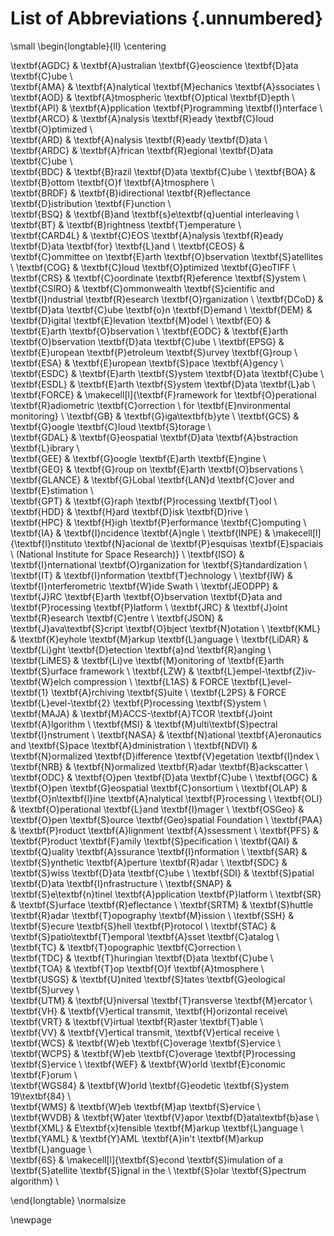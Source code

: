 # List of Abbreviations {.unnumbered}

\small
\begin{longtable}{ll} 
\centering

\textbf{AGDC} & \textbf{A}ustralian \textbf{G}eoscience \textbf{D}ata \textbf{C}ube \\  
\textbf{AMA} & \textbf{A}nalytical \textbf{M}echanics \textbf{A}ssociates \\  
\textbf{AOD} & \textbf{A}tmospheric \textbf{O}ptical \textbf{D}epth \\  
\textbf{API} & \textbf{A}pplication \textbf{P}rogramming \textbf{I}nterface \\  
\textbf{ARCO} & \textbf{A}nalysis \textbf{R}eady \textbf{C}loud \textbf{O}ptimized \\  
\textbf{ARD} & \textbf{A}nalysis \textbf{R}eady \textbf{D}ata \\  
\textbf{ARDC} & \textbf{A}frican \textbf{R}egional \textbf{D}ata \textbf{C}ube \\  
\textbf{BDC} & \textbf{B}razil \textbf{D}ata \textbf{C}ube \\ 
\textbf{BOA} & \textbf{B}ottom \textbf{O}f \textbf{A}tmosphere \\  
\textbf{BRDF} & \textbf{B}idirectional \textbf{R}eflectance \textbf{D}istribution \textbf{F}unction \\  
\textbf{BSQ} & \textbf{B}and \textbf{s}e\textbf{q}uential interleaving \\  
\textbf{BT} & \textbf{B}rightness \textbf{T}emperature \\  
\textbf{CARD4L} & \textbf{C}EOS \textbf{A}nalysis \textbf{R}eady \textbf{D}ata \textbf{for} \textbf{L}and \\ 
\textbf{CEOS} & \textbf{C}ommittee on \textbf{E}arth \textbf{O}bservation \textbf{S}atellites \\ 
\textbf{COG} & \textbf{C}loud \textbf{O}ptimized \textbf{G}eoTIFF \\  
\textbf{CRS} & \textbf{C}oordinate \textbf{R}eference \textbf{S}ystem \\  
\textbf{CSIRO} & \textbf{C}ommonwealth \textbf{S}cientific and \textbf{I}ndustrial \textbf{R}esearch \textbf{O}rganization \\ 
\textbf{DCoD} & \textbf{D}ata \textbf{C}ube \textbf{o}n \textbf{D}emand \\ 
\textbf{DEM} & \textbf{D}igital \textbf{E}levation \textbf{M}odel \\ 
\textbf{EO} & \textbf{E}arth \textbf{O}bservation \\ 
\textbf{EODC} & \textbf{E}arth \textbf{O}bservation \textbf{D}ata \textbf{C}ube \\ 
\textbf{EPSG} & \textbf{E}uropean \textbf{P}etroleum \textbf{S}urvey \textbf{G}roup \\ 
\textbf{ESA} & \textbf{E}uropean \textbf{S}pace \textbf{A}gency \\ 
\textbf{ESDC} & \textbf{E}arth \textbf{S}ystem \textbf{D}ata \textbf{C}ube \\ 
\textbf{ESDL} & \textbf{E}arth \textbf{S}ystem \textbf{D}ata \textbf{L}ab \\ 
\textbf{FORCE} & \makecell[l]{\textbf{F}ramework for \textbf{O}perational \textbf{R}adiometric \textbf{C}orrection \\ for \textbf{E}nvironmental monitoring} \\ 
\textbf{GB} & \textbf{G}iga\textbf{b}yte \\
\textbf{GCS} & \textbf{G}oogle \textbf{C}loud \textbf{S}torage \\  
\textbf{GDAL} & \textbf{G}eospatial \textbf{D}ata \textbf{A}bstraction \textbf{L}ibrary \\  
\textbf{GEE} & \textbf{G}oogle \textbf{E}arth \textbf{E}ngine \\  
\textbf{GEO} & \textbf{G}roup on \textbf{E}arth \textbf{O}bservations \\  
\textbf{GLANCE} & \textbf{G}Lobal \textbf{LAN}d \textbf{C}over and \textbf{E}stimation \\  
\textbf{GPT} & \textbf{G}raph \textbf{P}rocessing \textbf{T}ool \\  
\textbf{HDD} & \textbf{H}ard \textbf{D}isk \textbf{D}rive \\  
\textbf{HPC} & \textbf{H}igh \textbf{P}erformance \textbf{C}omputing \\  
\textbf{IA} & \textbf{I}ncidence \textbf{A}ngle \\
\textbf{INPE} & \makecell[l]{\textbf{I}nstituto \textbf{N}acional de \textbf{P}esquisas \textbf{E}spaciais \\ (National Institute for Space Research)} \\
\textbf{ISO} & \textbf{I}nternational \textbf{O}rganization for \textbf{S}tandardization \\
\textbf{IT} & \textbf{I}nformation \textbf{T}echnology \\
\textbf{IW} & \textbf{I}nterferometric \textbf{W}ide Swath \\
\textbf{JEODPP} & \textbf{J}RC \textbf{E}arth \textbf{O}bservation \textbf{D}ata and \textbf{P}rocessing \textbf{P}latform \\
\textbf{JRC} & \textbf{J}oint \textbf{R}esearch \textbf{C}entre \\
\textbf{JSON} & \textbf{J}ava\textbf{S}cript \textbf{O}bject \textbf{N}otation \\
\textbf{KML} & \textbf{K}eyhole \textbf{M}arkup \textbf{L}anguage \\
\textbf{LiDAR} & \textbf{Li}ght \textbf{D}etection \textbf{a}nd \textbf{R}anging \\
\textbf{LiMES} & \textbf{Li}ve \textbf{M}onitoring of \textbf{E}arth \textbf{S}urface framework \\
\textbf{LZW} & \textbf{L}empel-\textbf{Z}iv-\textbf{W}elch compression \\
\textbf{L1AS} & FORCE \textbf{L}evel-\textbf{1} \textbf{A}rchiving \textbf{S}uite \\
\textbf{L2PS} & FORCE \textbf{L}evel-\textbf{2} \textbf{P}rocessing \textbf{S}ystem \\
\textbf{MAJA} & \textbf{M}ACCS-\textbf{A}TCOR \textbf{J}oint \textbf{A}lgorithm \\
\textbf{MSI} & \textbf{M}ulti\textbf{S}pectral \textbf{I}nstrument \\
\textbf{NASA} & \textbf{N}ational \textbf{A}eronautics and \textbf{S}pace \textbf{A}dministration \\ 
\textbf{NDVI} & \textbf{N}ormalized \textbf{D}ifference \textbf{V}egetation \textbf{I}ndex \\ 
\textbf{NRB} & \textbf{N}ormalized \textbf{R}adar \textbf{B}ackscatter \\ 
\textbf{ODC} & \textbf{O}pen \textbf{D}ata \textbf{C}ube \\ 
\textbf{OGC} & \textbf{O}pen \textbf{G}eospatial \textbf{C}onsortium \\ 
\textbf{OLAP} & \textbf{O}n\textbf{l}ine \textbf{A}nalytical \textbf{P}rocessing \\ 
\textbf{OLI} & \textbf{O}perational \textbf{L}and \textbf{I}mager \\ 
\textbf{OSGeo} & \textbf{O}pen \textbf{S}ource \textbf{Geo}spatial Foundation \\ 
\textbf{PAA} & \textbf{P}roduct \textbf{A}lignment \textbf{A}ssessment \\ 
\textbf{PFS} & \textbf{P}roduct \textbf{F}amily \textbf{S}pecification \\ 
\textbf{QAI} & \textbf{Q}uality \textbf{A}ssurance \textbf{I}nformation \\ 
\textbf{SAR} & \textbf{S}ynthetic \textbf{A}perture \textbf{R}adar \\ 
\textbf{SDC} & \textbf{S}wiss \textbf{D}ata \textbf{C}ube \\ 
\textbf{SDI} & \textbf{S}patial \textbf{D}ata \textbf{I}nfrastructure \\ 
\textbf{SNAP} & \textbf{S}e\textbf{n}tinel \textbf{A}pplication \textbf{P}latform \\ 
\textbf{SR} & \textbf{S}urface \textbf{R}eflectance \\ 
\textbf{SRTM} & \textbf{S}huttle \textbf{R}adar \textbf{T}opography \textbf{M}ission \\ 
\textbf{SSH} & \textbf{S}ecure \textbf{S}hell \textbf{P}rotocol \\ 
\textbf{STAC} & \textbf{S}patio\textbf{T}emporal \textbf{A}sset \textbf{C}atalog \\ 
\textbf{TC} & \textbf{T}opographic \textbf{C}orrection \\  
\textbf{TDC} & \textbf{T}huringian \textbf{D}ata \textbf{C}ube \\ 
\textbf{TOA} & \textbf{T}op \textbf{O}f \textbf{A}tmosphere \\  
\textbf{USGS} & \textbf{U}nited \textbf{S}tates \textbf{G}eological \textbf{S}urvey \\  
\textbf{UTM} & \textbf{U}niversal \textbf{T}ransverse \textbf{M}ercator \\  
\textbf{VH} & \textbf{V}ertical transmit, \textbf{H}orizontal receive\\  
\textbf{VRT} & \textbf{V}irtual \textbf{R}aster \textbf{T}able \\  
\textbf{VV} & \textbf{V}ertical transmit, \textbf{V}ertical receive \\
\textbf{WCS} & \textbf{W}eb \textbf{C}overage \textbf{S}ervice \\  
\textbf{WCPS} & \textbf{W}eb \textbf{C}overage \textbf{P}rocessing \textbf{S}ervice \\ 
\textbf{WEF} & \textbf{W}orld \textbf{E}conomic \textbf{F}orum \\  
\textbf{WGS84} & \textbf{W}orld \textbf{G}eodetic \textbf{S}ystem 19\textbf{84} \\  
\textbf{WMS} & \textbf{W}eb \textbf{M}ap \textbf{S}ervice \\  
\textbf{WVDB} & \textbf{W}ater \textbf{V}apor \textbf{D}ata\textbf{b}ase \\  
\textbf{XML} & E\textbf{x}tensible \textbf{M}arkup \textbf{L}anguage \\  
\textbf{YAML} & \textbf{Y}AML \textbf{A}in't \textbf{M}arkup \textbf{L}anguage \\  
\textbf{6S} & \makecell[l]{\textbf{S}econd \textbf{S}imulation of a \textbf{S}atellite \textbf{S}ignal in the \\ \textbf{S}olar \textbf{S}pectrum algorithm} \\  

\end{longtable}
\normalsize

\newpage
